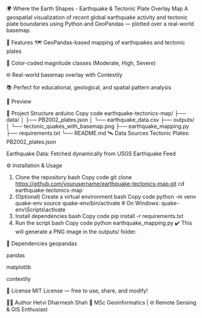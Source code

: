 🌍 Where the Earth Shapes - Earthquake & Tectonic Plate Overlay Map
A geospatial visualization of recent global earthquake activity and tectonic plate boundaries using Python and GeoPandas — plotted over a real-world basemap.

🚀 Features
🗺️ GeoPandas-based mapping of earthquakes and tectonic plates

🎯 Color-coded magnitude classes (Moderate, High, Severe)

🌐 Real-world basemap overlay with Contextily

📚 Perfect for educational, geological, and spatial pattern analysis

📸 Preview


📂 Project Structure
arduino
Copy code
earthquake-tectonics-map/
├── data/
│   ├── PB2002_plates.json
│   └── earthquake_data.csv
├── outputs/
│   └── tectonic_quakes_with_basemap.png
├── earthquake_mapping.py
├── requirements.txt
└── README.md
🛰️ Data Sources
Tectonic Plates: PB2002_plates.json

Earthquake Data: Fetched dynamically from USGS Earthquake Feed

⚙️ Installation & Usage
1. Clone the repository
bash
Copy code
git clone https://github.com/yourusername/earthquake-tectonics-map.git
cd earthquake-tectonics-map
2. (Optional) Create a virtual environment
bash
Copy code
python -m venv quake-env
source quake-env/bin/activate  # On Windows: quake-env\Scripts\activate
3. Install dependencies
bash
Copy code
pip install -r requirements.txt
4. Run the script
bash
Copy code
python earthquake_mapping.py
✔️ This will generate a PNG image in the outputs/ folder.

🧪 Dependencies
geopandas

pandas

matplotlib

contextily

📜 License
MIT License — free to use, share, and modify!

🙋‍♀️ Author
Hetvi Dharmesh Shah
📍 MSc Geoinformatics | 🌐 Remote Sensing & GIS Enthusiast
